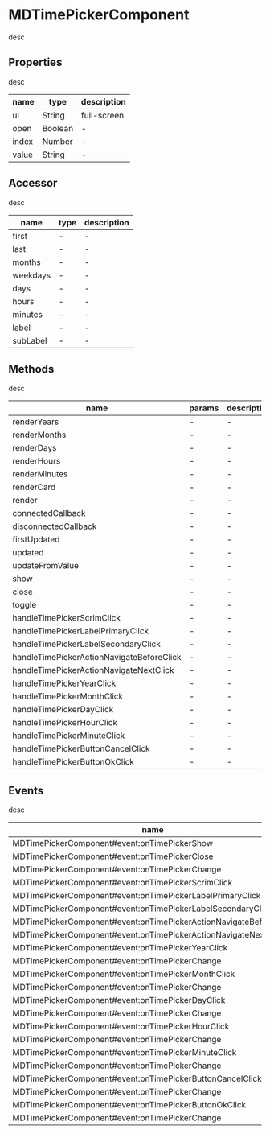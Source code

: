 # MDTimePickerComponent
desc 

## Properties
desc 

name|type|description
---|---|---
ui|String|full-screen
open|Boolean|-
index|Number|-
value|String|-

## Accessor
desc 

name|type|description
---|---|---
first|-|-
last|-|-
months|-|-
weekdays|-|-
days|-|-
hours|-|-
minutes|-|-
label|-|-
subLabel|-|-

## Methods
desc 

name|params|description
---|---|---
renderYears|-|-
renderMonths|-|-
renderDays|-|-
renderHours|-|-
renderMinutes|-|-
renderCard|-|-
render|-|-
connectedCallback|-|-
disconnectedCallback|-|-
firstUpdated|-|-
updated|-|-
updateFromValue|-|-
show|-|-
close|-|-
toggle|-|-
handleTimePickerScrimClick|-|-
handleTimePickerLabelPrimaryClick|-|-
handleTimePickerLabelSecondaryClick|-|-
handleTimePickerActionNavigateBeforeClick|-|-
handleTimePickerActionNavigateNextClick|-|-
handleTimePickerYearClick|-|-
handleTimePickerMonthClick|-|-
handleTimePickerDayClick|-|-
handleTimePickerHourClick|-|-
handleTimePickerMinuteClick|-|-
handleTimePickerButtonCancelClick|-|-
handleTimePickerButtonOkClick|-|-

## Events
desc 

name|params|description
---|---|---
MDTimePickerComponent#event:onTimePickerShow|-|-
MDTimePickerComponent#event:onTimePickerClose|-|-
MDTimePickerComponent#event:onTimePickerChange|-|-
MDTimePickerComponent#event:onTimePickerScrimClick|-|-
MDTimePickerComponent#event:onTimePickerLabelPrimaryClick|-|-
MDTimePickerComponent#event:onTimePickerLabelSecondaryClick|-|-
MDTimePickerComponent#event:onTimePickerActionNavigateBeforeClick|-|-
MDTimePickerComponent#event:onTimePickerActionNavigateNextClick|-|-
MDTimePickerComponent#event:onTimePickerYearClick|-|-
MDTimePickerComponent#event:onTimePickerChange|-|-
MDTimePickerComponent#event:onTimePickerMonthClick|-|-
MDTimePickerComponent#event:onTimePickerChange|-|-
MDTimePickerComponent#event:onTimePickerDayClick|-|-
MDTimePickerComponent#event:onTimePickerChange|-|-
MDTimePickerComponent#event:onTimePickerHourClick|-|-
MDTimePickerComponent#event:onTimePickerChange|-|-
MDTimePickerComponent#event:onTimePickerMinuteClick|-|-
MDTimePickerComponent#event:onTimePickerChange|-|-
MDTimePickerComponent#event:onTimePickerButtonCancelClick|-|-
MDTimePickerComponent#event:onTimePickerChange|-|-
MDTimePickerComponent#event:onTimePickerButtonOkClick|-|-
MDTimePickerComponent#event:onTimePickerChange|-|-


